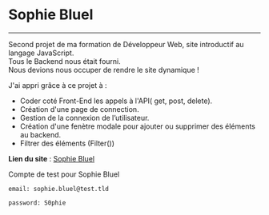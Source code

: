 # Sophie Bluel

---

Second projet de ma formation de Développeur Web, site introductif au langage JavaScript.  
Tous le Backend nous était fourni.  
Nous devions nous occuper de rendre le site dynamique !

J'ai appri grâce à ce projet à :

- Coder coté Front-End les appels à l'API( get, post, delete).
- Création d'une page de connection.
- Gestion de la connexion de l’utilisateur.
- Création d'une fenètre modale pour ajouter ou supprimer des éléments au backend.
- Filtrer des éléments (Filter())

**Lien du site** : [Sophie Bluel](https://dirtdover.github.io/Sophie-Bluel/)

Compte de test pour Sophie Bluel

```
email: sophie.bluel@test.tld

password: S0phie